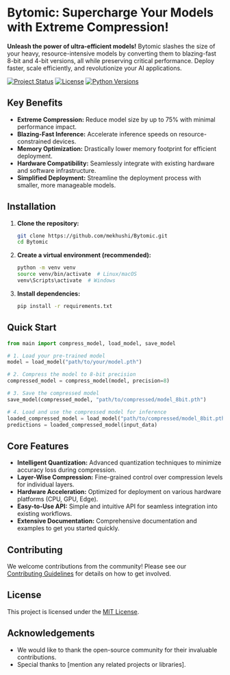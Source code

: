 # Bytomic: Supercharge Your Models with Extreme Compression!

<!-- Replace with your project logo -->
<!-- <img src="path/to/your/logo.png" alt="Bytomic Logo" width="200"> -->

**Unleash the power of ultra-efficient models!** Bytomic slashes the size of your heavy, resource-intensive models by converting them to blazing-fast 8-bit and 4-bit versions, all while preserving critical performance. Deploy faster, scale efficiently, and revolutionize your AI applications.

[![Project Status](https://img.shields.io/badge/status-alpha-red)](https://your-project-status-url)
[![License](https://img.shields.io/badge/license-MIT-green)](LICENSE)
[![Python Versions](https://img.shields.io/badge/python-3.7+-blue)](https://www.python.org/downloads/)

## Key Benefits

*   **Extreme Compression:** Reduce model size by up to 75% with minimal performance impact.
*   **Blazing-Fast Inference:** Accelerate inference speeds on resource-constrained devices.
*   **Memory Optimization:** Drastically lower memory footprint for efficient deployment.
*   **Hardware Compatibility:** Seamlessly integrate with existing hardware and software infrastructure.
*   **Simplified Deployment:** Streamline the deployment process with smaller, more manageable models.

<!-- Add a visual comparison of model size before and after compression -->
<!-- ![Model Size Comparison](path/to/your/comparison_image.png) -->
<!-- *Before and after compression size comparison* -->

## Installation

1.  **Clone the repository:**

    ```bash
    git clone https://github.com/mekhushi/Bytomic.git
    cd Bytomic
    ```

2.  **Create a virtual environment (recommended):**

    ```bash
    python -m venv venv
    source venv/bin/activate  # Linux/macOS
    venv\Scripts\activate  # Windows
    ```

3.  **Install dependencies:**

    ```bash
    pip install -r requirements.txt
    ```

## Quick Start

```python
from main import compress_model, load_model, save_model

# 1. Load your pre-trained model
model = load_model("path/to/your/model.pth")

# 2. Compress the model to 8-bit precision
compressed_model = compress_model(model, precision=8)

# 3. Save the compressed model
save_model(compressed_model, "path/to/compressed/model_8bit.pth")

# 4. Load and use the compressed model for inference
loaded_compressed_model = load_model("path/to/compressed/model_8bit.pth")
predictions = loaded_compressed_model(input_data)
```

## Core Features

*   **Intelligent Quantization:** Advanced quantization techniques to minimize accuracy loss during compression.
*   **Layer-Wise Compression:** Fine-grained control over compression levels for individual layers.
*   **Hardware Acceleration:** Optimized for deployment on various hardware platforms (CPU, GPU, Edge).
*   **Easy-to-Use API:** Simple and intuitive API for seamless integration into existing workflows.
*   **Extensive Documentation:** Comprehensive documentation and examples to get you started quickly.

## Contributing

We welcome contributions from the community! Please see our [Contributing Guidelines](CONTRIBUTING.md) for details on how to get involved.

## License

This project is licensed under the [MIT License](LICENSE).

## Acknowledgements

*   We would like to thank the open-source community for their invaluable contributions.
*   Special thanks to [mention any related projects or libraries].
